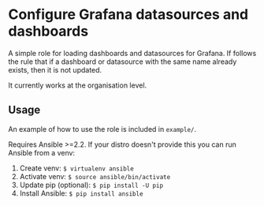 Configure Grafana datasources and dashboards
============================================

A simple role for loading dashboards and datasources for
Grafana. If follows the rule that if a dashboard or datasource
with the same name already exists, then it is not updated. 

It currently works at the organisation level.

Usage
-----

An example of how to use the role is included in ```example/```.

Requires Ansible >=2.2. If your distro doesn't provide this
you can run Ansible from a venv:

1. Create venv: ```$ virtualenv ansible```
2. Activate venv: ```$ source ansible/bin/activate```
3. Update pip (optional): ```$ pip install -U pip```
4. Install Ansible: ```$ pip install ansible```
